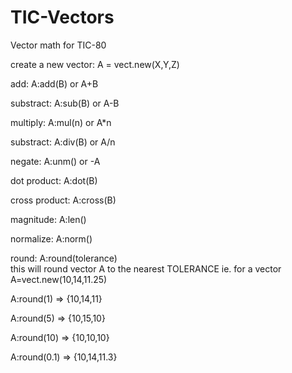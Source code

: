 # TIC-Vectors
Vector math for TIC-80

create a new vector: A = vect.new(X,Y,Z)

add: A:add(B) or A+B

substract: A:sub(B) or A-B

multiply: A:mul(n) or A*n

substract: A:div(B) or A/n

negate: A:unm() or -A

dot product: A:dot(B)

cross product: A:cross(B)

magnitude: A:len()

normalize: A:norm()

round: A:round(tolerance)  
this will round vector A to the nearest TOLERANCE
ie.
for a vector A=vect.new(10,14,11.25)

A:round(1) => {10,14,11}

A:round(5) => {10,15,10}

A:round(10) => {10,10,10}

A:round(0.1) => {10,14,11.3}
